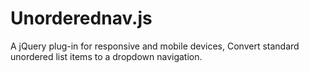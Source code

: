 # Unorderednav.js
A jQuery plug-in for responsive and mobile devices, Convert standard unordered list items to a dropdown navigation.

